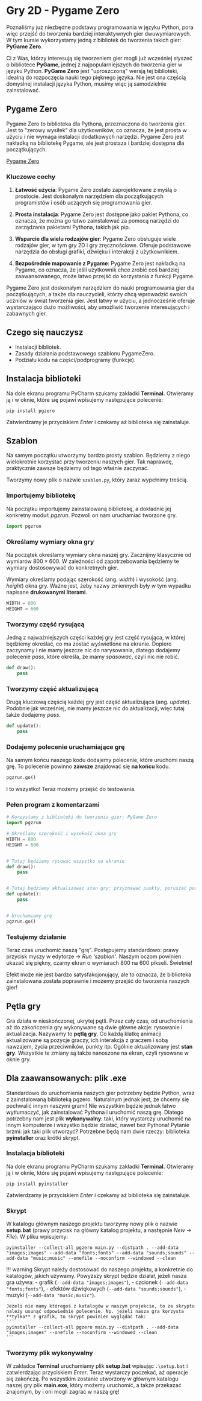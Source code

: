 # Gry 2D - Pygame Zero

Poznaliśmy już niezbędne podstawy programowania w języku Python, pora więc przejść do tworzenia bardziej interaktywnych gier dwuwymiarowych. W tym kursie wykorzystamy jedną z bibliotek do tworzenia takich gier: **PyGame Zero**.

Ci z Was, którzy interesują się tworzeniem gier mogli już wcześniej słyszeć o bibliotece **PyGame**, jednej z najpopularniejszych do tworzenia gier w języku Python. **PyGame Zero** jest "uproszczoną" wersją tej biblioteki, idealną do rozpoczęcia nauki tego pięknego języka. Nie jest ona częścią domyślnej instalacji języka Python, musimy więc ją samodzielnie zainstalować.

## Pygame Zero

Pygame Zero to biblioteka dla Pythona, przeznaczona do tworzenia gier. Jest to "zerowy wysiłek" dla użytkowników, co oznacza, że jest prosta w użyciu i nie wymaga instalacji dodatkowych narzędzi. Pygame Zero jest nakładką na bibliotekę Pygame, ale jest prostsza i bardziej dostępna dla początkujących.

[Pygame Zero](https://pygame-zero.readthedocs.io/en/stable/index.html)

### Kluczowe cechy

1. **Łatwość użycia**: Pygame Zero zostało zaprojektowane z myślą o prostocie. Jest doskonałym narzędziem dla początkujących programistów i osób uczących się programowania gier.

2. **Prosta instalacja**: Pygame Zero jest dostępne jako pakiet Pythona, co oznacza, że można go łatwo zainstalować za pomocą narzędzi do zarządzania pakietami Pythona, takich jak pip.

3. **Wsparcie dla wielu rodzajów gier**: Pygame Zero obsługuje wiele rodzajów gier, w tym gry 2D i gry zręcznościowe. Oferuje podstawowe narzędzia do obsługi grafiki, dźwięku i interakcji z użytkownikiem.

4. **Bezpośrednie mapowanie z Pygame**: Pygame Zero jest nakładką na Pygame, co oznacza, że jeśli użytkownik chce zrobić coś bardziej zaawansowanego, może łatwo przejść do korzystania z funkcji Pygame.

Pygame Zero jest doskonałym narzędziem do nauki programowania gier dla początkujących, a także dla nauczycieli, którzy chcą wprowadzić swoich uczniów w świat tworzenia gier. Jest łatwy w użyciu, a jednocześnie oferuje wystarczająco dużo możliwości, aby umożliwić tworzenie interesujących i zabawnych gier.

## Czego się nauczysz

* Instalacji bibliotek.
* Zasady działania podstawowego szablonu PygameZero.
* Podziału kodu na części/podprogramy (funkcje).

## Instalacja biblioteki

Na dole ekranu programu PyCharm szukamy zakładki **Terminal.** Otwieramy ją i w oknie, które się pojawi wpisujemy następujące polecenie:

`pip install pgzero`

Zatwierdzamy je przyciskiem _Enter_ i czekamy aż biblioteka się zainstaluje.

## Szablon

Na samym początku utworzymy bardzo prosty szablon. Będziemy z niego wielokrotnie korzystać przy tworzeniu naszych gier. Tak naprawdę, praktycznie zawsze będziemy od tego właśnie zaczynać.

Tworzymy nowy plik o nazwie `szablon.py`, który zaraz wypełnimy treścią.

### Importujemy bibliotekę

Na początku importujemy zainstalowaną bibliotekę, a dokładnie jej konkretny moduł: _pgzrun_.
Pozwoli on nam uruchamiać tworzone gry.

```python
import pgzrun
```

### Określamy wymiary okna gry

Na początek określamy wymiary okna naszej gry. Zacznijmy klasycznie od wymiarów $800\times600$.
W zależności od zapotrzebowania będziemy te wymiary dostosowywać do konkretnych gier.

Wymiary określamy podając szerokość (ang. *width*) i wysokość (ang. *height*) okna gry.
Ważne jest, żeby nazwy zmiennych były w tym wypadku napisane **drukowanymi literami**.

```python
WIDTH = 800
HEIGHT = 600
```

### Tworzymy część rysującą

Jedną z najważniejszych części każdej gry jest część rysująca, w której będziemy określać, co ma zostać wyświetlone na ekranie.
Dopiero zaczynamy i nie mamy jeszcze nic do narysowania, dlatego dodajemy polecenie _pass_, które określa, że mamy *spasować*, czyli nic nie robić.

```python
def draw():
    pass
```

### Tworzymy część aktualizującą

Drugą kluczową częścią każdej gry jest część aktualizująca (ang. *update*).
Podobnie jak wcześniej, nie mamy jeszcze nic do aktualizacji, więc tutaj także dodajemy _pass_.

```python
def update():
    pass
```

### Dodajemy polecenie uruchamiające grę

Na samym końcu naszego kodu dodajemy polecenie, które uruchomi naszą grę.
To polecenie powinno **zawsze** znajdować się **na końcu** kodu.

```python
pgzrun.go()
```

I to wszystko! Teraz możemy przejść do testowania.

### Pełen program z komentarzami

```python
# Korzystamy z biblioteki do tworzenia gier: PyGame Zero
import pgzrun

# Określamy szerokość i wysokość okna gry
WIDTH = 800
HEIGHT = 600


# Tutaj będziemy rysować wszystko na ekranie
def draw():
    pass


# Tutaj będziemy aktualizować stan gry: przyznawać punkty, poruszać postaciami itd.
def update():
    pass


# Uruchamiamy grę
pgzrun.go()
```

### Testujemy działanie

Teraz czas uruchomić naszą "grę". Postępujemy standardowo: prawy przycisk myszy w edytorze -> _Run 'szablon'_. Naszym oczom powinien ukazać się piękny, czarny ekran o wymiarach $800$ na $600$ pikseli. Świetnie!

Efekt może nie jest bardzo satysfakcjonujący, ale to oznacza, że biblioteka zainstalowana została poprawnie i możemy przejść do tworzenia naszych gier!

## Pętla gry

Gra działa w nieskończonej, ukrytej pętli. Przez cały czas, od uruchomienia aż do zakończenia gry wykonywane są dwie główne akcje: rysowanie i aktualizacja.
Nazywamy to **pętlą gry**. Co każdą klatkę animacji aktualizowane są pozycje graczy, ich interakcja z graczem i sobą nawzajem, życia przeciwników, punkty itp.
Ogólnie aktualizowany jest **stan gry**. Wszystkie te zmiany są także nanoszone na ekran, czyli rysowane w oknie gry.

## Dla zaawansowanych: plik .exe

Standardowo do uruchomienia naszych gier potrzebny będzie Python, wraz z zainstalowaną biblioteką pgzero.
Naturalnym jednak jest, że chcemy się pochwalić innym naszymi grami!
Nie wszystkim będzie jednak łatwo wytłumaczyć, jak zainstalować Pythona i uruchomić naszą grę.
Dlatego potrzebny nam jest plik **wykonywalny**: taki, który wystarczy uruchomić na innym komputerze i wszystko będzie działać, nawet bez Pythona!
Pytanie brzmi: jak taki plik utworzyć? 
Potrzebne będą nam dwie rzeczy: biblioteka **pyinstaller** oraz krótki skrypt.

### Instalacja biblioteki

Na dole ekranu programu PyCharm szukamy zakładki **Terminal.** Otwieramy ją i w oknie, które się pojawi wpisujemy następujące polecenie:

`pip install pyinstaller`

Zatwierdzamy je przyciskiem _Enter_ i czekamy aż biblioteka się zainstaluje.

### Skrypt

W katalogu głównym naszego projektu tworzymy nowy plik o nazwie **setup.bat** (prawy przycisk na główny katalog projektu, a następnie *New -> File*).
W pliku wpisujemy:

```
pyinstaller --collect-all pgzero main.py --distpath . --add-data "images;images" --add-data "fonts;fonts" --add-data "sounds;sounds" --add-data "music;music" --onefile --noconfirm --windowed --clean
```

!!! warning
	Skrypt należy dostosować do naszego projektu, a konkretnie do katalogów, jakich używamy. Powyższy skrypt będzie działał, jeżeli nasza gra używa:
	- grafik (`--add-data "images;images"`),
	- czcionek (`--add-data "fonts;fonts"`),
	- efektów dźwiękowych (`--add-data "sounds;sounds"`),
	- muzyki (`--add-data "music;music"`).
	
	Jeżeli nie mamy któregoś z katalogów w naszym projekcie, to ze skryptu należy usunąć odpowiednie polecenie. Np. jeżeli nasza gra korzysta **tylko** z grafik, to skrypt powinien wyglądać tak:
	```
	pyinstaller --collect-all pgzero main.py --distpath . --add-data "images;images" --onefile --noconfirm --windowed --clean
	```

### Tworzymy plik wykonywalny

W zakładce **Terminal** uruchamiamy plik __setup.bat__ wpisując `.\setup.bat` i zatwierdzając przyciskiem _Enter_.
Teraz wystarczy poczekać, aż operacje się zakończą. 
Po wszystkim zostanie utworzony w głównym katalogu naszej gry plik **main.exe**, który możemy uruchomić, a także przekazać znajomym, by i oni mogli zagrać w naszą grę!